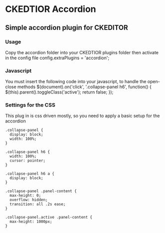 # CKEDTIOR Accordion
## Simple accordion plugin for CKEDITOR

### Usage
Copy the accordion folder into your CKEDTIOR plugins folder then activate in the config file
    config.extraPlugins = 'accordion';

### Javascript
You must insert the following code into your javascript, to handle the open-close methods
    $(document).on('click', '.collapse-panel h6', function() {
      $(this).parent().toggleClass('active');
      return false;
    });

### Settings for the CSS
This plug in is css driven mostly, so you need to apply a basic setup for the accordion

    .collapse-panel {
      display: block;
      width: 100%;
    }

    .collapse-panel h6 {
      width: 100%;
      cursor: pointer;
    }

    .collapse-panel h6 a {
      display: block;
    }

    .collapse-panel .panel-content {
      max-height: 0;
      overflow: hidden;
      transition: all .2s ease;
    }

    .collapse-panel.active .panel-content {
      max-height: 1000px;
    }

